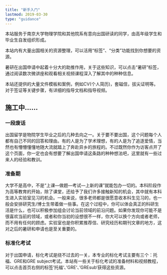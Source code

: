 ```yaml
---
title: "新手入门"
lastmod: 2019-03-30
type: "guidance"
---
```


本站服务于南京大学物理学院和其他院系有意向出国研读的同学，由高年级学生和毕业生自发组织形成。

本站内有大量出国相关的资源整理，可以活用“标签”、“分类”功能找到你想要的资源。

暑研在出国申请中起着十分大的助推作用，关于这些知识，可以点击“暑研”标签，通过阅读数次微讲座和观看相关视频课程深入了解其中的种种信息。

本站还提供的大量文件模板和案例，例如CV(个人简历)，套磁信，拔尖证明等。对于签证等关键步骤，有详细的指导文档和指导视频。

## 施工中……

### 一段废话

出国留学是物院学生毕业之后的几种去向之一。关于要不要出国，这个问题每个人都有自己不同的回答和理由。有的人是为了学术理想，有的人是为了追逐爱情，当然也有懵懵懂懂地随大流就踏上了奔赴异乡的旅程的。不过既然你作为访客点开了这个页面，你一定也会有想要了解出国申请这条路的种种想法吧，这里就有一些过来人的经验和教训。

### 准备期

大学不是高中，不是“上课—做题—考试—上新的课”就能包办一切的。本科阶段作为高等教育的开始，除了课堂，还给予了我们许多接触新知的机会，其中就有本科生进入实验室见习的机会。一般来说，很多老师都是很愿意收本科生见习的，也一般会安排研究生/博士生带着做一些事。在这个过程中，你可以体会真正的科研生活是什么，也可以积极参加组会讨论当前领域的前沿问题。如果你发现你可能不是很喜欢当前的领域，或者和你当初的设想很不一样，你大可以换个方向或者老师，而不用有任何的顾虑。实验室也是你积累推荐信、研究经历和期刊文章的地方，这对之后的暑研和申请也是至关重要的。

### 标准化考试

对于出国申请，标化考试是绕不过去的一关，本专业的标化考试主要有三个：托福、GRE和GRE subject考试。本站有一些关于标化考试的准备材料和视频教程，可以点击首页右侧的标签’托福‘、’GRE‘、’GREsub‘获得这些资源。